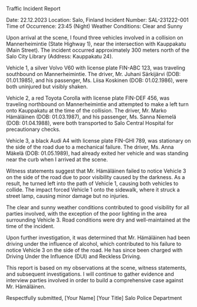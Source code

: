  Traffic Incident Report

Date: 22.12.2023
Location: Salo, Finland
Incident Number: SAL-231222-001
Time of Occurrence: 23:45 (Night)
Weather Conditions: Clear and Sunny

Upon arrival at the scene, I found three vehicles involved in a collision on Mannerheimintie (State Highway 1), near the intersection with Kauppakatu (Main Street). The incident occurred approximately 300 meters north of the Salo City Library (Address: Kauppakatu 24).

Vehicle 1, a silver Volvo V60 with license plate FIN-ABC 123, was traveling southbound on Mannerheimintie. The driver, Mr. Juhani Särkijärvi (DOB: 01.01.1985), and his passenger, Ms. Liisa Koskinen (DOB: 01.02.1986), were both uninjured but visibly shaken.

Vehicle 2, a red Toyota Corolla with license plate FIN-DEF 456, was traveling northbound on Mannerheimintie and attempted to make a left turn onto Kauppakatu at the time of the collision. The driver, Mr. Marko Hämäläinen (DOB: 01.03.1987), and his passenger, Ms. Sanna Niemelä (DOB: 01.04.1988), were both transported to Salo Central Hospital for precautionary checks.

Vehicle 3, a black Audi A4 with license plate FIN-GHI 789, was stationary on the side of the road due to a mechanical failure. The driver, Ms. Anna Mäkelä (DOB: 01.05.1989), had already exited her vehicle and was standing near the curb when I arrived at the scene.

Witness statements suggest that Mr. Hämäläinen failed to notice Vehicle 3 on the side of the road due to poor visibility caused by the darkness. As a result, he turned left into the path of Vehicle 1, causing both vehicles to collide. The impact forced Vehicle 1 onto the sidewalk, where it struck a street lamp, causing minor damage but no injuries.

The clear and sunny weather conditions contributed to good visibility for all parties involved, with the exception of the poor lighting in the area surrounding Vehicle 3. Road conditions were dry and well-maintained at the time of the incident.

Upon further investigation, it was determined that Mr. Hämäläinen had been driving under the influence of alcohol, which contributed to his failure to notice Vehicle 3 on the side of the road. He has since been charged with Driving Under the Influence (DUI) and Reckless Driving.

This report is based on my observations at the scene, witness statements, and subsequent investigations. I will continue to gather evidence and interview parties involved in order to build a comprehensive case against Mr. Hämäläinen.

Respectfully submitted,
[Your Name]
[Your Title]
Salo Police Department